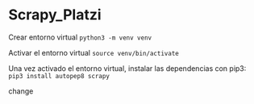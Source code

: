 # Scrapy_Platzi


Crear entorno virtual `python3 -m venv venv` 

Activar el entorno virtual `source venv/bin/activate` 

Una vez activado el entorno virtual, instalar las dependencias con pip3:
`pip3 install autopep8 scrapy` 

change
